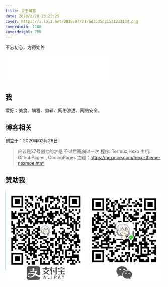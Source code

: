 ```yaml
---
title: 关于博客
date: 2020/2/28 23:25:25
cover: https://i.loli.net/2019/07/21/5d33d5dc1531213134.png
coverWidth: 1200
coverHeight: 750
---
```

不忘初心，方得始终
<!--more-->

<iframe frameborder="no" border="0" marginwidth="0" marginheight="0" width=330 height=86 src="//music.163.com/outchain/player?type=2&id=1645079&auto=1&height=66"></iframe>

## 我
爱好：美食、编程、剪辑、网络渗透、网络安全。

## 博客相关
创立于：2020年02月28日
> 应该是27号创立的才是,不过后面崩过一次
程序: Termux,Hexo
主机: GithubPages , CodingPages
主题：https://nexmoe.com/hexo-theme-nexmoe.html

## 赞助我

![赞助我](/image/zz.jpg)
